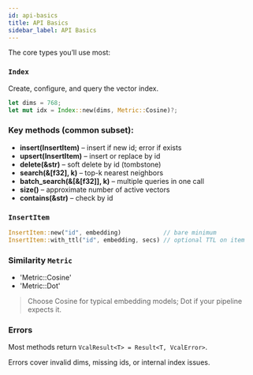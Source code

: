 ```yaml
---
id: api-basics
title: API Basics
sidebar_label: API Basics
---
```


The core types you’ll use most:

### `Index`
Create, configure, and query the vector index.

```rust
let dims = 768;
let mut idx = Index::new(dims, Metric::Cosine)?;
```

### Key methods (common subset):

- **insert(InsertItem)** – insert if new id; error if exists
- **upsert(InsertItem)** – insert or replace by id
- **delete(&str)** – soft delete by id (tombstone)
- **search(&[f32], k)** – top-k nearest neighbors
- **batch_search(&[&[f32]], k)** – multiple queries in one call
- **size()** – approximate number of active vectors
- **contains(&str)** – check by id

### `InsertItem`
``` rust
InsertItem::new("id", embedding)            // bare minimum
InsertItem::with_ttl("id", embedding, secs) // optional TTL on item
```

### Similarity `Metric`

- 'Metric::Cosine'
- 'Metric::Dot'

> Choose Cosine for typical embedding models; Dot if your pipeline expects it.

### Errors

Most methods return `VcalResult<T> = Result<T, VcalError>`.

Errors cover invalid dims, missing ids, or internal index issues.